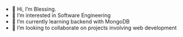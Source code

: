 - 👋 Hi, I’m Blessing.
- 👀 I’m interested in Software Engineering
- 🌱 I’m currently learning backend with MongoDB
- 💞️ I’m looking to collaborate on projects involving web development


<!---
Blizy-01/Blizy-01 is a ✨ special ✨ repository because its `README.md` (this file) appears on your GitHub profile.
You can click the Preview link to take a look at your changes.
--->
